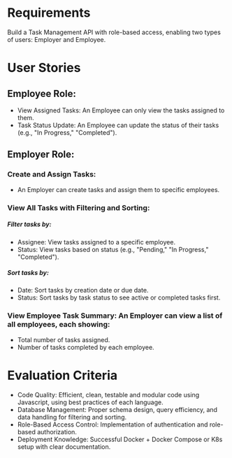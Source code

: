 # Requirements

Build a Task Management API with role-based access, enabling two types of users: Employer and Employee.

# User Stories

## Employee Role:

- View Assigned Tasks: An Employee can only view the tasks assigned to them.
- Task Status Update: An Employee can update the status of their tasks (e.g., "In Progress," "Completed").

## Employer Role:

### Create and Assign Tasks:

- An Employer can create tasks and assign them to specific employees.

### View All Tasks with Filtering and Sorting:

##### Filter tasks by:

- Assignee: View tasks assigned to a specific employee.
- Status: View tasks based on status (e.g., "Pending," "In Progress," "Completed").

##### Sort tasks by:

- Date: Sort tasks by creation date or due date.
- Status: Sort tasks by task status to see active or completed tasks first.

### View Employee Task Summary: An Employer can view a list of all employees, each showing:

- Total number of tasks assigned.
- Number of tasks completed by each employee.

# Evaluation Criteria

- Code Quality: Efficient, clean, testable and modular code using Javascript, using best practices of each language.
- Database Management: Proper schema design, query efficiency, and data handling for filtering and sorting.
- Role-Based Access Control: Implementation of authentication and role-based authorization.
- Deployment Knowledge: Successful Docker + Docker Compose or K8s setup with clear documentation.
